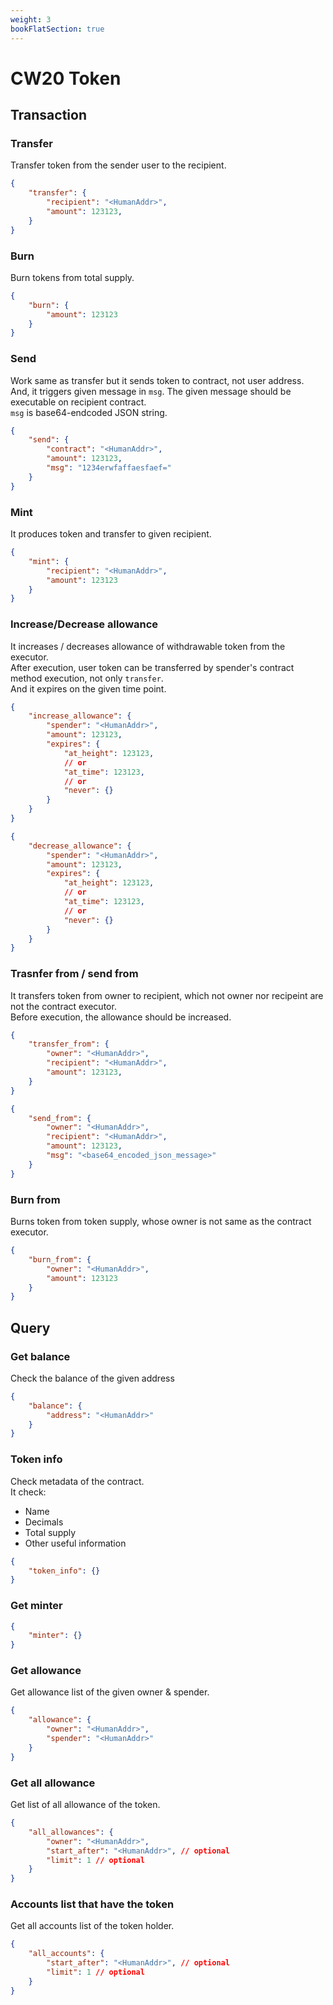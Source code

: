 ```yaml
---
weight: 3
bookFlatSection: true
---
```


# CW20 Token

## Transaction

### Transfer

Transfer token from the sender user to the recipient.

```json
{
    "transfer": {
        "recipient": "<HumanAddr>",
        "amount": 123123,
    }
}
```

### Burn

Burn tokens from total supply.

```json
{
    "burn": {
        "amount": 123123
    }
}
```

### Send

Work same as transfer but it sends token to contract, not user address. <br />
And, it triggers given message in `msg`. The given message should be executable on recipient contract.<br />
`msg` is base64-endcoded JSON string.

```json
{
    "send": {
        "contract": "<HumanAddr>",
        "amount": 123123,
        "msg": "1234erwfaffaesfaef="
    }
}
```

### Mint

It produces token and transfer to given recipient.

```json
{
    "mint": {
        "recipient": "<HumanAddr>",
        "amount": 123123
    }
}
```

### Increase/Decrease allowance

It increases / decreases allowance of withdrawable token from the executor.<br />
After execution, user token can be transferred by spender's contract method execution, not only `transfer`.<br />
And it expires on the given time point.

```json
{
    "increase_allowance": {
        "spender": "<HumanAddr>",
        "amount": 123123,
        "expires": {
            "at_height": 123123,
            // or
            "at_time": 123123,
            // or
            "never": {}
        }
    }
}
```

```json
{
    "decrease_allowance": {
        "spender": "<HumanAddr>",
        "amount": 123123,
        "expires": {
            "at_height": 123123,
            // or
            "at_time": 123123,
            // or
            "never": {}
        }
    }
}
```

### Trasnfer from / send from

It transfers token from owner to recipient, which not owner nor recipeint are not the contract executor.<br />
Before execution, the allowance should be increased.

```json
{
    "transfer_from": {
        "owner": "<HumanAddr>",
        "recipient": "<HumanAddr>",
        "amount": 123123,
    }
}
```

```json
{
    "send_from": {
        "owner": "<HumanAddr>",
        "recipient": "<HumanAddr>",
        "amount": 123123,
        "msg": "<base64_encoded_json_message>"
    }
}
```

### Burn from

Burns token from token supply, whose owner is not same as the contract executor.

```json
{
    "burn_from": {
        "owner": "<HumanAddr>",
        "amount": 123123
    }
}
```

## Query

### Get balance

Check the balance of the given address

```json
{
    "balance": {
        "address": "<HumanAddr>"
    }
}
```

### Token info

Check metadata of the contract.<br />
It check:
- Name
- Decimals
- Total supply
- Other useful information

```json
{
    "token_info": {}
}
```

### Get minter

```json
{
    "minter": {}
}
```

### Get allowance

Get allowance list of the given owner & spender.

```json
{
    "allowance": {
        "owner": "<HumanAddr>",
        "spender": "<HumanAddr>"
    }
}
```

### Get all allowance

Get list of all allowance of the token.

```json
{
    "all_allowances": {
        "owner": "<HumanAddr>",
        "start_after": "<HumanAddr>", // optional
        "limit": 1 // optional
    }
}
```

### Accounts list that have the token

Get all accounts list of the token holder.

```json
{
    "all_accounts": {
        "start_after": "<HumanAddr>", // optional
        "limit": 1 // optional
    }
}
```
